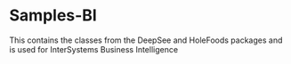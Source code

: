 # Samples-BI
This contains the classes from the DeepSee and HoleFoods packages and is used for InterSystems Business Intelligence
